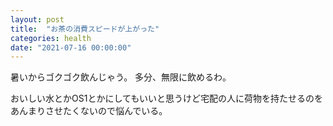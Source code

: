 ```yaml
---
layout: post
title:  "お茶の消費スピードが上がった"
categories: health
date: "2021-07-16 00:00:00"
---
```


暑いからゴクゴク飲んじゃう。
多分、無限に飲めるわ。

おいしい水とかOS1とかにしてもいいと思うけど宅配の人に荷物を持たせるのをあんまりさせたくないので悩んでいる。
